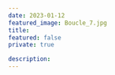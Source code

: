 ```yaml
---
date: 2023-01-12
featured_image: Boucle_7.jpg
title: 
featured: false
private: true

description: 
---
```

